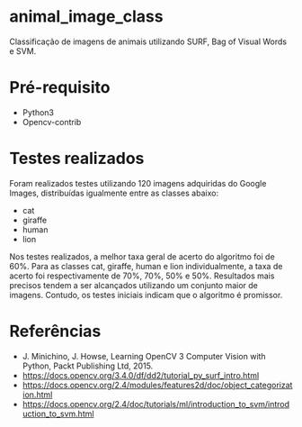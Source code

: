 # animal_image_class
Classificação de imagens de animais utilizando SURF, Bag of Visual Words e SVM.

# Pré-requisito
 * Python3
 * Opencv-contrib

# Testes realizados
Foram realizados testes utilizando 120 imagens adquiridas do Google Images, distribuídas igualmente entre as classes abaixo:
 * cat
 * giraffe
 * human
 * lion

Nos testes realizados, a melhor taxa geral de acerto do algoritmo foi de 60%. Para as classes cat, giraffe, human e lion individualmente, a taxa de acerto foi respectivamente de 70%, 70%, 50% e 50%. Resultados mais precisos tendem a ser alcançados utilizando um conjunto maior de imagens. Contudo, os testes iniciais indicam que o algoritmo é promissor.

# Referências
 * J. Minichino, J. Howse, Learning OpenCV 3 Computer Vision with Python, Packt Publishing Ltd, 2015.
 * https://docs.opencv.org/3.4.0/df/dd2/tutorial_py_surf_intro.html
 * https://docs.opencv.org/2.4/modules/features2d/doc/object_categorization.html
 * https://docs.opencv.org/2.4/doc/tutorials/ml/introduction_to_svm/introduction_to_svm.html
